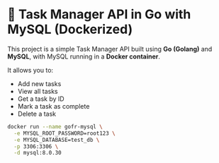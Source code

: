 # 📝 Task Manager API in Go with MySQL (Dockerized)

This project is a simple Task Manager API built using **Go (Golang)** and **MySQL**, with MySQL running in a **Docker container**.

It allows you to:
- Add new tasks
- View all tasks
- Get a task by ID
- Mark a task as complete
- Delete a task



```bash
docker run --name gofr-mysql \
  -e MYSQL_ROOT_PASSWORD=root123 \
  -e MYSQL_DATABASE=test_db \
  -p 3306:3306 \
  -d mysql:8.0.30